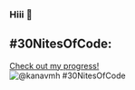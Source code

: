 ### Hiii 👋

<!--
**Kanavmh/Kanavmh** is a ✨ _special_ ✨ repository because its `README.md` (this file) appears on your GitHub profile.

Here are some ideas to get you started:  

- 🔭 I’m currently working on ...
- 🌱 I’m currently learning ...
- 👯 I’m looking to collaborate on ...
- 🤔 I’m looking for help with ...
- 💬 Ask me about ...
- 📫 How to reach me: ...
- 😄 Pronouns: ...
- ⚡ Fun fact: ...
-->
## #30NitesOfCode:
  [Check out my progress!](https://www.codedex.io/@kanavmh/30-nites-of-code)  
  ![@kanavmh #30NitesOfCode](https://www.codedex.io/api/petStatus?user=kanavmh)
